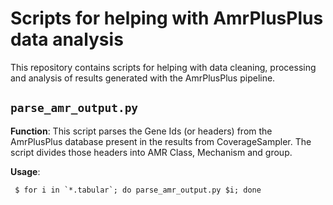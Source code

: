 # Scripts for helping with AmrPlusPlus data analysis

This repository contains scripts for helping with data cleaning, processing and analysis of results generated with the AmrPlusPlus pipeline.

## `parse_amr_output.py`

__Function__: This script parses the Gene Ids (or headers) from the AmrPlusPlus database present in the results from CoverageSampler. The script divides those headers into AMR Class, Mechanism and group.

__Usage__:

`` $ for i in `*.tabular`; do parse_amr_output.py $i; done``
